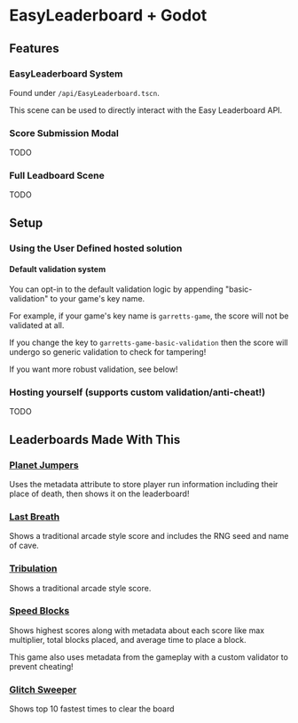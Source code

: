# EasyLeaderboard + Godot

## Features

### EasyLeaderboard System
Found under `/api/EasyLeaderboard.tscn`.

This scene can be used to directly interact with the Easy Leaderboard API.

### Score Submission Modal
TODO

### Full Leadboard Scene
TODO

## Setup
### Using the User Defined hosted solution
#### Default validation system
You can opt-in to the default validation logic by appending "basic-validation" to your game's key name.

For example, if your game's key name is `garretts-game`, the score will not be validated at all.

If you change the key to `garretts-game-basic-validation` then the score will undergo so generic validation to check for tampering!

If you want more robust validation, see below!

### Hosting yourself (supports custom validation/anti-cheat!)
TODO

## Leaderboards Made With This
### [Planet Jumpers](https://ld45.garrettallen.dev/)
Uses the metadata attribute to store player run information including their place of death, then shows it on the leaderboard!

### [Last Breath](https://garrettmakesgames.itch.io/ld50)
Shows a traditional arcade style score and includes the RNG seed and name of cave.

### [Tribulation](https://garrettmakesgames.itch.io/ld49)
Shows a traditional arcade style score.

### [Speed Blocks](https://garrettmakesgames.itch.io/speed-blocks)
Shows highest scores along with metadata about each score like max multiplier, total blocks placed, and average time to place a block.

This game also uses  metadata from the gameplay with a custom validator to prevent cheating!

### [Glitch Sweeper](https://garrettmakesgames.itch.io/glitch-sweeper)
Shows top 10 fastest times to clear the board
